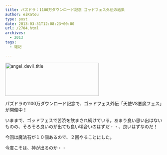 ```yaml
---
title: パズドラ：1100万ダウンロード記念 ゴッドフェス外伝の結果
author: eiKatou
type: post
date: 2013-03-31T12:08:23+00:00
url: /2704.html
archives:
  - 2013
tags:
  - 雑記

---
```

[<img src="/uploads/2013/03/angel_devil_title-300x106.jpg" alt="angel_devil_title" width="300" height="106" class="alignnone size-medium wp-image-2705" srcset="/uploads/2013/03/angel_devil_title-300x106.jpg 300w, /blog/uploads/2013/03/angel_devil_title.jpg 600w" sizes="(max-width: 300px) 100vw, 300px" />][1]
  
パズドラの1100万ダウンロード記念で、ゴッドフェス外伝「天使VS悪魔フェス」が開催中！ 

いままで、ゴッドフェスで苦渋を飲まされ続けている。あまり良い思い出はないものの、そろそろ良いのが出ても良い頃合いのはずだ・・、良いはずなのだ！

今回は魔法石が１０個あるので、２回やることにした。
  
今度こそは、神が出るのか・・

  
</p>

 [1]: /blog/uploads/2013/03/angel_devil_title.jpg
